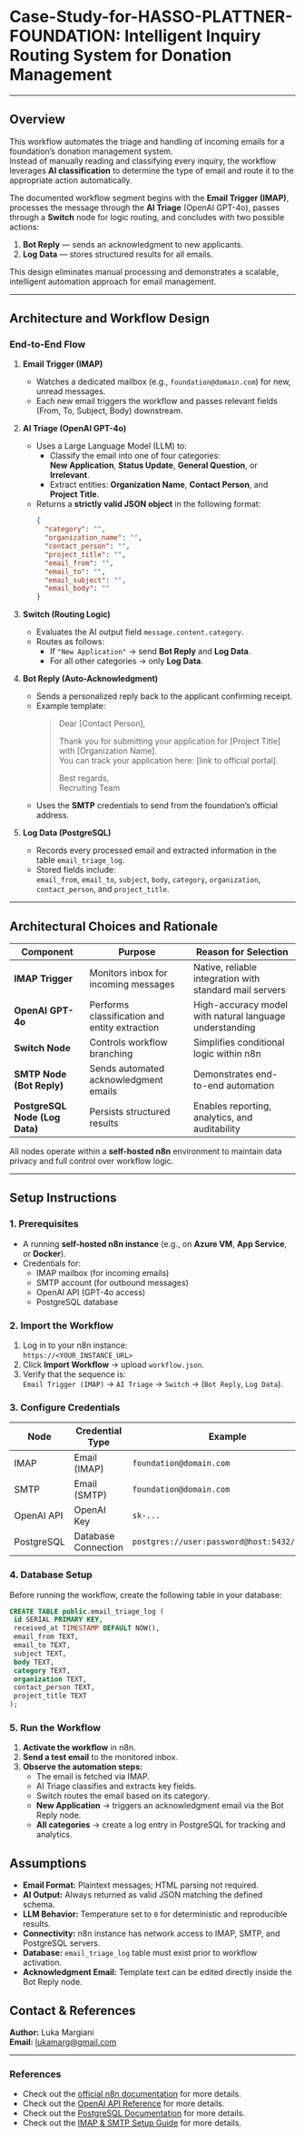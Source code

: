 # Case-Study-for-HASSO-PLATTNER-FOUNDATION: Intelligent Inquiry Routing System for Donation Management  


---

##  Overview

This workflow automates the triage and handling of incoming emails for a foundation’s donation management system.  
Instead of manually reading and classifying every inquiry, the workflow leverages **AI classification** to determine the type of email and route it to the appropriate action automatically.

The documented workflow segment begins with the **Email Trigger (IMAP)**, processes the message through the **AI Triage** (OpenAI GPT-4o), passes through a **Switch** node for logic routing, and concludes with two possible actions:  
1. **Bot Reply** — sends an acknowledgment to new applicants.  
2. **Log Data** — stores structured results for all emails.

This design eliminates manual processing and demonstrates a scalable, intelligent automation approach for email management.

---

##  Architecture and Workflow Design

###  End-to-End Flow

1. **Email Trigger (IMAP)**  
   - Watches a dedicated mailbox (e.g., `foundation@domain.com`) for new, unread messages.  
   - Each new email triggers the workflow and passes relevant fields (From, To, Subject, Body) downstream.

2. **AI Triage (OpenAI GPT-4o)**  
   - Uses a Large Language Model (LLM) to:
     - Classify the email into one of four categories:  
       **New Application**, **Status Update**, **General Question**, or **Irrelevant**.  
     - Extract entities: **Organization Name**, **Contact Person**, and **Project Title**.  
   - Returns a **strictly valid JSON object** in the following format:
     ```json
     {
       "category": "",
       "organization_name": "",
       "contact_person": "",
       "project_title": "",
       "email_from": "",
       "email_to": "",
       "email_subject": "",
       "email_body": ""
     }
     ```

3. **Switch (Routing Logic)**  
   - Evaluates the AI output field `message.content.category`.  
   - Routes as follows:
     - If `"New Application"` → send **Bot Reply** and **Log Data**.  
     - For all other categories → only **Log Data**.

4. **Bot Reply (Auto-Acknowledgment)**  
   - Sends a personalized reply back to the applicant confirming receipt.  
   - Example template:
     > Dear [Contact Person],  
     >  
     > Thank you for submitting your application for [Project Title] with [Organization Name].  
     > You can track your application here: [link to official portal].  
     >  
     > Best regards,  
     > Recruiting Team  
   - Uses the **SMTP** credentials to send from the foundation’s official address.

5. **Log Data (PostgreSQL)**  
   - Records every processed email and extracted information in the table `email_triage_log`.  
   - Stored fields include:  
     `email_from`, `email_to`, `subject`, `body`, `category`, `organization`, `contact_person`, and `project_title`.

---

## Architectural Choices and Rationale

| Component | Purpose | Reason for Selection |
|------------|----------|----------------------|
| **IMAP Trigger** | Monitors inbox for incoming messages | Native, reliable integration with standard mail servers |
| **OpenAI GPT-4o** | Performs classification and entity extraction | High-accuracy model with natural language understanding |
| **Switch Node** | Controls workflow branching | Simplifies conditional logic within n8n |
| **SMTP Node (Bot Reply)** | Sends automated acknowledgment emails | Demonstrates end-to-end automation |
| **PostgreSQL Node (Log Data)** | Persists structured results | Enables reporting, analytics, and auditability |

All nodes operate within a **self-hosted n8n** environment to maintain data privacy and full control over workflow logic.

---

##  Setup Instructions

### 1. Prerequisites

- A running **self-hosted n8n instance** (e.g., on **Azure VM**, **App Service**, or **Docker**).  
- Credentials for:
  - IMAP mailbox (for incoming emails)
  - SMTP account (for outbound messages)
  - OpenAI API (GPT-4o access)
  - PostgreSQL database

### 2. Import the Workflow

1. Log in to your n8n instance:  
   `https://<YOUR_INSTANCE_URL>`
2. Click **Import Workflow** → upload `workflow.json`.  
3. Verify that the sequence is:  
   `Email Trigger (IMAP)` → `AI Triage` → `Switch` → (`Bot Reply`, `Log Data`).

### 3. Configure Credentials

| Node | Credential Type | Example |
|------|------------------|---------|
| IMAP | Email (IMAP) | `foundation@domain.com` |
| SMTP | Email (SMTP) | `foundation@domain.com` |
| OpenAI API | OpenAI Key | `sk-...` |
| PostgreSQL | Database Connection | `postgres://user:password@host:5432/dbname` |

### 4. Database Setup

Before running the workflow, create the following table in your database:

 ```sql
CREATE TABLE public.email_triage_log (
  id SERIAL PRIMARY KEY,
  received_at TIMESTAMP DEFAULT NOW(),
  email_from TEXT,
  email_to TEXT,
  subject TEXT,
  body TEXT,
  category TEXT,
  organization TEXT,
  contact_person TEXT,
  project_title TEXT
);
```

### 5. Run the Workflow

1. **Activate the workflow** in n8n.  
2. **Send a test email** to the monitored inbox.  
3. **Observe the automation steps:**
   - The email is fetched via IMAP.  
   - AI Triage classifies and extracts key fields.  
   - Switch routes the email based on its category.  
   - **New Application** → triggers an acknowledgment email via the Bot Reply node.  
   - **All categories** → create a log entry in PostgreSQL for tracking and analytics.


##  Assumptions

- **Email Format:** Plaintext messages; HTML parsing not required.  
- **AI Output:** Always returned as valid JSON matching the defined schema.  
- **LLM Behavior:** Temperature set to `0` for deterministic and reproducible results.  
- **Connectivity:** n8n instance has network access to IMAP, SMTP, and PostgreSQL servers.  
- **Database:** `email_triage_log` table must exist prior to workflow activation.  
- **Acknowledgment Email:** Template text can be edited directly inside the Bot Reply node.


##  Contact & References

**Author:** Luka Margiani  
**Email:** [lukamarg@gmail.com](mailto:lukamarg@gmail.com)  

---

###  References

- Check out the [official n8n documentation](https://docs.n8n.io/) for more details.  
- Check out the [OpenAI API Reference](https://platform.openai.com/docs/api-reference) for more details.  
- Check out the [PostgreSQL Documentation](https://www.postgresql.org/docs/) for more details.  
- Check out the [IMAP & SMTP Setup Guide](https://docs.n8n.io/integrations/builtin/email/) for more details.  


